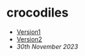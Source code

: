 # crocodiles

- [Version1](https://McMaster6425.github.io/Crocodile/index.html)
- [Version2](https://McMaster6425.github.io/Crocodile/index-one.html)
- *30th November 2023*